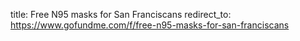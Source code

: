 title: Free N95 masks for San Franciscans
redirect_to: https://www.gofundme.com/f/free-n95-masks-for-san-franciscans
